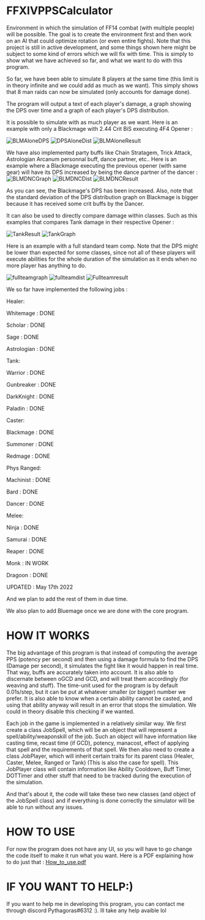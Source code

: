 # FFXIVPPSCalculator
Environment in which the simulation of FF14 combat (with multiple people) will be possible. 
The goal is to create the environment first and then work on an AI that could optimize rotation (or even entire fights).
Note that this project is still in active development, and some things shown here might be subject to some kind of errors which we will
fix with time. This is simply to show what we have achieved so far, and what we want to do with this program.


So far, we have been able to simulate 8 players at the same time (this limit is in theory infinite and we could add as much as we want).
This simply shows that 8 man raids can now be simulated (only accounts for damage done).

The program will output a text of each player's damage, a graph showing the DPS over time and a graph of each player's DPS distribution.

It is possible to simulate with as much player as we want. Here is an example with only a Blackmage with 2.44 Crit BiS executing 4F4 Opener : 

![BLMAloneDPS](https://user-images.githubusercontent.com/62820030/168635582-5874112c-463e-46f4-b687-f0f9ccb4f3c9.PNG)
![DPSAloneDist](https://user-images.githubusercontent.com/62820030/168635607-28e6f8c4-23ff-4a09-874f-94b110ef9142.PNG)
![BLMAloneResult](https://user-images.githubusercontent.com/62820030/168635621-d68ec25f-dbb0-45e8-85a3-820677ce6145.PNG)


We have also implemented party buffs like Chain Stratagem, Trick Attack, Astrologian Arcanum personnal buff, dance partner, etc.. Here is an example where a Blackmage executing the previous opener (with same gear) will have its DPS increased by being the dance partner of the dancer : 
![BLMDNCGraph](https://user-images.githubusercontent.com/62820030/168635766-89266c1f-dbd8-4122-9f77-1d482a9c2797.PNG)
![BLMDNCDist](https://user-images.githubusercontent.com/62820030/168635777-507ab3c3-bc68-4f30-bd2b-61557c88231a.PNG)
![BLMDNCResult](https://user-images.githubusercontent.com/62820030/168635796-dc75a0c6-03e1-4742-867c-776e90f064ab.PNG)

As you can see, the Blackmage's DPS has been increased. Also, note that the standard deviation of the DPS distribution graph on Blackmage is bigger because
it has received some crit buffs by the Dancer.


It can also be used to directly compare damage within classes. Such as this examples that compares Tank damage in their respective Opener : 
 
![TankResult](https://user-images.githubusercontent.com/62820030/164585479-071c5e2c-7a21-4101-baab-f14d8d777be0.PNG)
![TankGraph](https://user-images.githubusercontent.com/62820030/164585481-c4aa80a7-e400-403b-b00b-3f8217a7539e.PNG)

Here is an example with a full standard team comp. Note that the DPS might be lower than expected for some classes, since not all of these players
will execute abilities for the whole duration of the simulation as it ends when no more player has anything to do.

![fullteamgraph](https://user-images.githubusercontent.com/62820030/168636009-20204bca-010a-4941-ab95-ee6cd653b7c1.PNG)
![fullteamdist](https://user-images.githubusercontent.com/62820030/168636017-2febd13c-843a-498f-b742-ccf754b3211f.PNG)
![Fullteamresult](https://user-images.githubusercontent.com/62820030/168636020-2f9bbfe7-5f2e-4e6a-8a2c-28a314d7dd5d.PNG)


We so far have implemented the following jobs :


Healer:

Whitemage : DONE

Scholar : DONE

Sage : DONE

Astrologian : DONE

Tank:

Warrior : DONE

Gunbreaker : DONE

DarkKnight : DONE

Paladin : DONE

Caster:

Blackmage : DONE

Summoner : DONE

Redmage : DONE

Phys Ranged:

Machinist : DONE

Bard : DONE

Dancer : DONE

Melee:

Ninja : DONE

Samurai : DONE

Reaper : DONE

Monk : IN WORK

Dragoon : DONE

UPDATED : May 17th 2022

And we plan to add the rest of them in due time.

We also plan to add Bluemage once we are done with the core program.



# HOW IT WORKS

The big advantage of this program is that instead of computing the average PPS (potency per second) and then using a damage formula to find the
DPS (Damage per second), it simulates the fight like it would happen in real time. That way, buffs are accurately taken into account. It is also able to discernate between oGCD and GCD, and will treat them accordingly (for weaving and stuff). The time-unit used for the program is by default 0.01s/step, but it can be put at whatever smaller (or bigger) number we prefer. It is also able to know when a certain ability cannot be casted, and using that ability anyway will result in an error that stops the simulation. We could in theory disable this checking if we wanted.

Each job in the game is implemented in a relatively similar way. We first create a class JobSpell, which will be an object that will represent a spell/ability/weaponskill of the job. Such an object will have information like casting time, recast time (if GCD), potency, manacost, effect of applying that spell and the requirements of that spell. We then also need to create a class JobPlayer, which will inherit certain traits for its parent class (Healer, Caster, Melee, Ranged or Tank) (This is also the case for spell). This JobPlayer class will contain information like Ability Cooldown, Buff Timer, DOTTimer and other stuff that need to be tracked during the execution of the simulation.

And that's about it, the code will take these two new classes (and object of the JobSpell class) and if everything is done correctly the simulator will be able to run without any issues.

# HOW TO USE

For now the program does not have any UI, so you will have to go change the code itself to make it run what you want. Here is a PDF explaining how to do just that : 
[How_to_use.pdf](https://github.com/IAmPythagoras/FFXIVPPSCalculator/files/8599169/How_to_use.pdf)


# IF YOU WANT TO HELP:)

If you want to help me in developing this program, you can contact me through discord Pythagoras#6312 :). Ill take any help avaible lol
